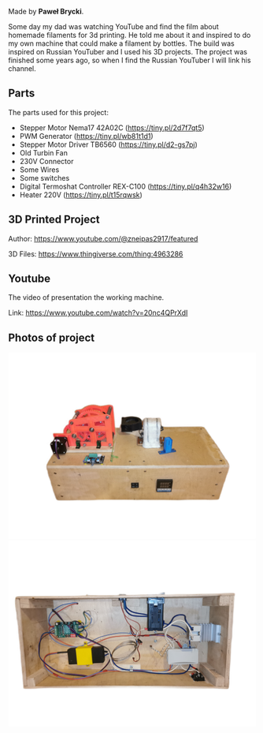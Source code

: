 
Made by **Paweł Brycki**.


Some day my dad was watching YouTube and find the film about homemade filaments for 3d printing. He told me about it and inspired to do my own machine that could make a filament by bottles. The build was inspired on Russian YouTuber and I used his 3D projects. The project was finished some years ago, so when I find the Russian YouTuber I will link his channel.



## Parts
  The parts used for this project:
   - Stepper Motor Nema17 42A02C (https://tiny.pl/2d7f7qt5)
   - PWM Generator               (https://tiny.pl/wb81t1d1)
   - Stepper Motor Driver TB6560 (https://tiny.pl/d2-gs7pj)
   - Old Turbin Fan
   - 230V Connector
   - Some Wires
   - Some switches
   - Digital Termoshat Controller REX-C100  (https://tiny.pl/q4h32w16)
   - Heater 220V                (https://tiny.pl/t15rqwsk)

## 3D Printed Project

Author: https://www.youtube.com/@zneipas2917/featured

3D Files: https://www.thingiverse.com/thing:4963286


## Youtube

The video of presentation the working machine.


Link: https://www.youtube.com/watch?v=20nc4QPrXdI



## Photos of project

![Alt text](https://raw.githubusercontent.com/PawelBrycki/Homemade-Bottle-Filament-Machine/refs/heads/main/photos/imag1.jpg)
![Alt text](https://raw.githubusercontent.com/PawelBrycki/Homemade-Bottle-Filament-Machine/refs/heads/main/photos/imag2.jpg)
